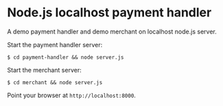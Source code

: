 # Node.js localhost payment handler
A demo payment handler and demo merchant on localhost node.js server.

Start the payment handler server:
```
$ cd payment-handler && node server.js
```

Start the merchant server:
```
$ cd merchant && node server.js
```

Point your browser at `http://localhost:8000`.
